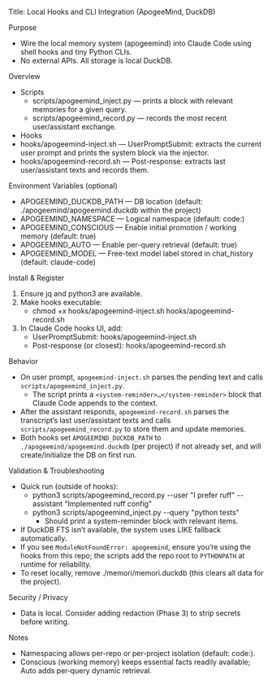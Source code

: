 Title: Local Hooks and CLI Integration (ApogeeMind, DuckDB)

Purpose
- Wire the local memory system (apogeemind) into Claude Code using shell hooks and tiny Python CLIs.
- No external APIs. All storage is local DuckDB.

Overview
- Scripts
  - scripts/apogeemind_inject.py — prints a <system-reminder> block with relevant memories for a given query.
  - scripts/apogeemind_record.py — records the most recent user/assistant exchange.
- Hooks
- hooks/apogeemind-inject.sh — UserPromptSubmit: extracts the current user prompt and prints the system block via the injector.
- hooks/apogeemind-record.sh — Post-response: extracts last user/assistant texts and records them.

Environment Variables (optional)
- APOGEEMIND_DUCKDB_PATH — DB location (default: ./apogeemind/apogeemind.duckdb within the project)
- APOGEEMIND_NAMESPACE — Logical namespace (default: code:<repo-dir>)
- APOGEEMIND_CONSCIOUS — Enable initial promotion / working memory (default: true)
- APOGEEMIND_AUTO — Enable per-query retrieval (default: true)
- APOGEEMIND_MODEL — Free-text model label stored in chat_history (default: claude-code)

Install & Register
1) Ensure jq and python3 are available.
2) Make hooks executable:
   - chmod +x hooks/apogeemind-inject.sh hooks/apogeemind-record.sh
3) In Claude Code hooks UI, add:
   - UserPromptSubmit: hooks/apogeemind-inject.sh
   - Post-response (or closest): hooks/apogeemind-record.sh

Behavior
- On user prompt, `apogeemind-inject.sh` parses the pending text and calls `scripts/apogeemind_inject.py`.
  - The script prints a `<system-reminder>…</system-reminder>` block that Claude Code appends to the context.
- After the assistant responds, `apogeemind-record.sh` parses the transcript’s last user/assistant texts and calls `scripts/apogeemind_record.py` to store them and update memories.
- Both hooks set `APOGEEMIND_DUCKDB_PATH` to `./apogeemind/apogeemind.duckdb` (per project) if not already set, and will create/initialize the DB on first run.

Validation & Troubleshooting
- Quick run (outside of hooks):
  - python3 scripts/apogeemind_record.py --user "I prefer ruff" --assistant "Implemented ruff config"
  - python3 scripts/apogeemind_inject.py --query "python tests"
    - Should print a system-reminder block with relevant items.
- If DuckDB FTS isn’t available, the system uses LIKE fallback automatically.
- If you see `ModuleNotFoundError: apogeemind`, ensure you’re using the hooks from this repo; the scripts add the repo root to `PYTHONPATH` at runtime for reliability.
- To reset locally, remove ./memori/memori.duckdb (this clears all data for the project).

Security / Privacy
- Data is local. Consider adding redaction (Phase 3) to strip secrets before writing.

Notes
- Namespacing allows per-repo or per-project isolation (default: code:<repo-dir>).
- Conscious (working memory) keeps essential facts readily available; Auto adds per‑query dynamic retrieval.
